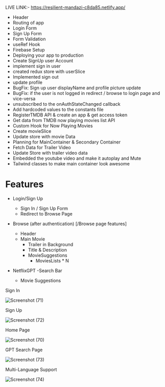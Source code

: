 LIVE LINK:- https://resilient-mandazi-c8da85.netlify.app/

- Header
- Routing of app
- Login Form
- Sign Up Form
- Form Validation
- useRef Hook
- Firebase Setup 
- Deploying your app to production
- Create SignUp user Account
- implement sign in user
- created redux store with userSlice
- Implemented sign out
- update profile 
- BugFix: Sign up user displayName and profile picture update
- BugFix: if the user is not logged in redirect / browse to login page and vice-versa
- unsubscribed to the onAuthStateChanged callback
- Add hardcoded values to the constants file
- RegisterTMDB API & create an app & get access token
- Get data from TMDB now playing movies list API 
- Custom Hook for Now Playing Movies
- Create movieSlice
- Update store with movie Data
- Planning for MainContainer & Secondary Container
- Fetch Data for Trailer Video
- Update Store with trailer video data
- Embedded the youtube video and make it autoplay and Mute
- Tailwind classes to make main container look awesome

# Features

- Login/Sign Up
    - Sign In / Sign Up Form
    - Redirect to Browse Page

- Browse (after authentication) [/Browse page features]
    - Header
    - Main Movie
        - Trailer in Background
        - Title & Description
        - MovieSuggestions
            - MoviesLists * N
- NetflixGPT
    -Search Bar
    - Movie Suggestions



Sign In 

![Screenshot (71)](https://github.com/user-attachments/assets/6b1d91dd-a7ad-4f06-8839-e152a5be6426)

Sign Up

![Screenshot (72)](https://github.com/user-attachments/assets/cfcc9890-a660-4756-9885-42305e1b8dcd)

Home Page

![Screenshot (70)](https://github.com/user-attachments/assets/85c18430-d9c8-44fb-820e-dc49508b70d7)

GPT Search Page

![Screenshot (73)](https://github.com/user-attachments/assets/b832a8b2-5996-41c2-a1bf-dd2b2cf0b728)


Multi-Language Support

![Screenshot (74)](https://github.com/user-attachments/assets/478fc11a-a9eb-498c-9cac-684ca8e6208f)







